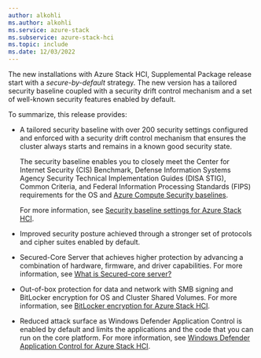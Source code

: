 ```yaml
---
author: alkohli
ms.author: alkohli
ms.service: azure-stack
ms.subservice: azure-stack-hci
ms.topic: include
ms.date: 12/03/2022
---
```


The new installations with Azure Stack HCI, Supplemental Package release start with a *secure-by-default* strategy. The new version has a tailored security baseline coupled with a security drift control mechanism and a set of well-known security features enabled by default.

To summarize, this release provides:

- A tailored security baseline with over 200 security settings configured and enforced with a security drift control mechanism that ensures the cluster always starts and remains in a known good security state.

    The security baseline enables you to closely meet the Center for Internet Security (CIS) Benchmark, Defense Information Systems Agency Security Technical Implementation Guides (DISA STIG), Common Criteria, and  Federal Information Processing Standards (FIPS) requirements for the OS and [Azure Compute Security baselines](/azure/governance/policy/samples/guest-configuration-baseline-windows).

    For more information, see [Security baseline settings for Azure Stack HCI](../hci/concepts/secure-baseline.md).

- Improved security posture achieved through a stronger set of protocols and cipher suites enabled by default.

- Secured-Core Server that achieves higher protection by advancing a combination of hardware, firmware, and driver capabilities. For more information, see [What is Secured-core server?](/windows-server/security/secured-core-server)

- Out-of-box protection for data and network with SMB signing and BitLocker encryption for OS and Cluster Shared Volumes. For more information, see [BitLocker encryption for Azure Stack HCI](../hci/concepts/security-bitlocker.md).

- Reduced attack surface as Windows Defender Application Control is enabled by default and limits the applications and the code that you can run on the core platform. For more information, see [Windows Defender Application Control for Azure Stack HCI](../hci/concepts/security-windows-defender-application-control.md).
